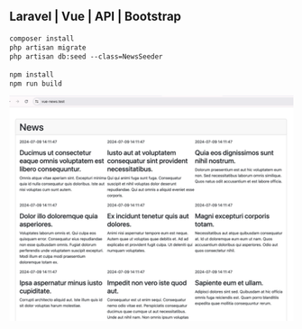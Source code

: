 ## Laravel | Vue | API | Bootstrap

```
composer install
php artisan migrate
php artisan db:seed --class=NewsSeeder

npm install
npm run build
```

![](./public/img.png)

